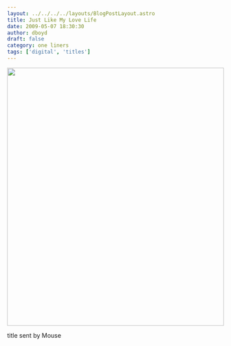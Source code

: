 ```yaml
---
layout: ../../../../layouts/BlogPostLayout.astro
title: Just Like My Love Life
date: 2009-05-07 18:30:30
author: dboyd
draft: false
category: one liners
tags: ['digital', 'titles']
---
```

<img
    srcset="https://img.danaboyd.com/images/2009/05/craneWings_480.avif 480w"
    sizes="(max-width: 480px) 100vw"
    src="https://img.danaboyd.com/images/2009/05/craneWings.jpg"
    alt=""
    style="width: clamp(0px, 100%, 600px); height: auto;"
/>

title sent by Mouse